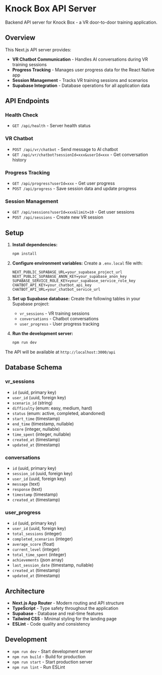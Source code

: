# Knock Box API Server

Backend API server for Knock Box - a VR door-to-door training application.

## Overview

This Next.js API server provides:
- **VR Chatbot Communication** - Handles AI conversations during VR training sessions
- **Progress Tracking** - Manages user progress data for the React Native app
- **Session Management** - Tracks VR training sessions and scenarios
- **Supabase Integration** - Database operations for all application data

## API Endpoints

### Health Check
- `GET /api/health` - Server health status

### VR Chatbot
- `POST /api/vr/chatbot` - Send message to AI chatbot
- `GET /api/vr/chatbot?sessionId=xxx&userId=xxx` - Get conversation history

### Progress Tracking
- `GET /api/progress?userId=xxx` - Get user progress
- `POST /api/progress` - Save session data and update progress

### Session Management
- `GET /api/sessions?userId=xxx&limit=10` - Get user sessions
- `POST /api/sessions` - Create new VR session

## Setup

1. **Install dependencies:**
   ```bash
   npm install
   ```

2. **Configure environment variables:**
   Create a `.env.local` file with:
   ```env
   NEXT_PUBLIC_SUPABASE_URL=your_supabase_project_url
   NEXT_PUBLIC_SUPABASE_ANON_KEY=your_supabase_anon_key
   SUPABASE_SERVICE_ROLE_KEY=your_supabase_service_role_key
   CHATBOT_API_KEY=your_chatbot_api_key
   CHATBOT_API_URL=your_chatbot_service_url
   ```

3. **Set up Supabase database:**
   Create the following tables in your Supabase project:
   - `vr_sessions` - VR training sessions
   - `conversations` - Chatbot conversations
   - `user_progress` - User progress tracking

4. **Run the development server:**
   ```bash
   npm run dev
   ```

The API will be available at `http://localhost:3000/api`

## Database Schema

### vr_sessions
- `id` (uuid, primary key)
- `user_id` (uuid, foreign key)
- `scenario_id` (string)
- `difficulty` (enum: easy, medium, hard)
- `status` (enum: active, completed, abandoned)
- `start_time` (timestamp)
- `end_time` (timestamp, nullable)
- `score` (integer, nullable)
- `time_spent` (integer, nullable)
- `created_at` (timestamp)
- `updated_at` (timestamp)

### conversations
- `id` (uuid, primary key)
- `session_id` (uuid, foreign key)
- `user_id` (uuid, foreign key)
- `message` (text)
- `response` (text)
- `timestamp` (timestamp)
- `created_at` (timestamp)

### user_progress
- `id` (uuid, primary key)
- `user_id` (uuid, foreign key)
- `total_sessions` (integer)
- `completed_scenarios` (integer)
- `average_score` (float)
- `current_level` (integer)
- `total_time_spent` (integer)
- `achievements` (json array)
- `last_session_date` (timestamp, nullable)
- `created_at` (timestamp)
- `updated_at` (timestamp)

## Architecture

- **Next.js App Router** - Modern routing and API structure
- **TypeScript** - Type safety throughout the application
- **Supabase** - Database and real-time features
- **Tailwind CSS** - Minimal styling for the landing page
- **ESLint** - Code quality and consistency

## Development

- `npm run dev` - Start development server
- `npm run build` - Build for production
- `npm run start` - Start production server
- `npm run lint` - Run ESLint
